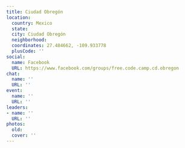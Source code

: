 ```yaml
---
title: Ciudad Obregón
location:
  country: Mexico
  state: 
  city: Ciudad Obregón
  neighborhood: 
  coordinates: 27.484662, -109.933778
  plusCode: ''
social:
  name: Facebook
  URL: https://www.facebook.com/groups/free.code.camp.cd.obregon
chat:
  name: ''
  URL: ''
event:
  name: ''
  URL: ''
leaders:
- name: ''
  URL: ''
photos:
  old: 
  cover: ''
---
```

